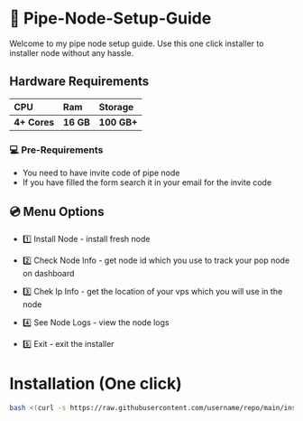 # 🚀 Pipe-Node-Setup-Guide
Welcome to my pipe node setup guide. Use this one click installer to installer node without any hassle.
## Hardware Requirements
| CPU | Ram     | Storage               |
| :-------- | :------- | :------------------------- |
| **4+ Cores** | **16 GB** | **100 GB+** |

### 💻 Pre-Requirements
- You need to have invite code of pipe node
- If you have filled the form search it in your email for the invite code

## 💿 Menu Options

- 1️⃣ Install Node - install fresh node

- 2️⃣ Check Node Info - get node id which you use to track your pop node on dashboard

- 3️⃣ Chek Ip Info - get the location of your vps which you will use in the node

- 4️⃣ See Node Logs - view the node logs

- 5️⃣ Exit - exit the installer

# Installation (One click)

```bash
bash <(curl -s https://raw.githubusercontent.com/username/repo/main/install.sh)